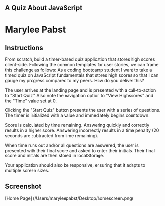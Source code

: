 ## A Quiz About JavaScript 
# Marylee Pabst
## Instructions
From scratch, build a timer-based quiz application that stores high scores client-side. Following the common templates for user stories, we can frame this challenge as follows: As a coding bootcamp student I want to take a timed quiz on JavaScript fundamentals that stores high scores so that I can gauge my progress compared to my peers. How do you deliver this?

The user arrives at the landing page and is presented with a call-to-action to "Start Quiz." Also note the navigation option to "View Highscores" and the "Time" value set at 0.

Clicking the "Start Quiz" button presents the user with a series of questions. The timer is initialized with a value and immediately begins countdown.

Score is calculated by time remaining. Answering quickly and correctly results in a higher score. Answering incorrectly results in a time penalty (20 seconds are subtracted from time remaining).

When time runs out and/or all questions are answered, the user is presented with their final score and asked to enter their initials. Their final score and initials are then stored in localStorage.

Your application should also be responsive, ensuring that it adapts to multiple screen sizes.

## Screenshot
[Home Page] (/Users/maryleepabst/Desktop/homescreen.png)

